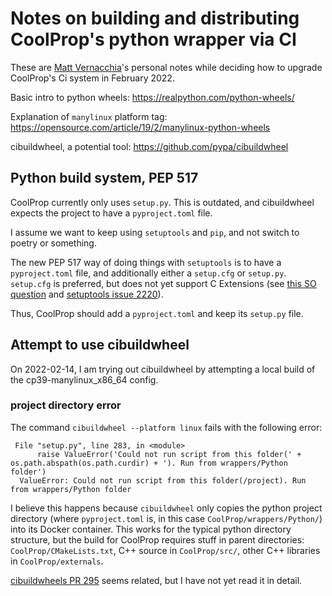 Notes on building and distributing CoolProp's python wrapper via CI
===================================================================

These are [Matt Vernacchia](https://github.com/mvernacc)'s personal notes while deciding how to upgrade CoolProp's Ci system in February 2022.


Basic intro to python wheels: https://realpython.com/python-wheels/

Explanation of `manylinux` platform tag: https://opensource.com/article/19/2/manylinux-python-wheels

cibuildwheel, a potential tool: https://github.com/pypa/cibuildwheel



## Python build system, PEP 517
CoolProp currently only uses `setup.py`. This is outdated, and cibuildwheel expects the project to have a `pyproject.toml` file.

I assume we want to keep using `setuptools` and `pip`, and not switch to poetry or something.

The new PEP 517 way of doing things with `setuptools` is to have a `pyproject.toml` file, and additionally either a `setup.cfg` or `setup.py`.
`setup.cfg` is preferred, but does not yet support C Extensions (see [this SO question](https://stackoverflow.com/questions/66157987/how-to-build-a-c-extension-in-keeping-with-pep-517-i-e-with-pyproject-toml-ins) and [setuptools issue 2220](https://github.com/pypa/setuptools/issues/2220)).

Thus, CoolProp should add a `pyproject.toml` and keep its `setup.py` file.

## Attempt to use cibuildwheel
On 2022-02-14, I am trying out cibuildwheel by attempting a local build of the cp39-manylinux_x86_64 config.

### project directory error

The command `cibuildwheel --platform linux` fails with the following error:

```
 File "setup.py", line 283, in <module>
      raise ValueError('Could not run script from this folder(' + os.path.abspath(os.path.curdir) + '). Run from wrappers/Python folder')
  ValueError: Could not run script from this folder(/project). Run from wrappers/Python folder
```

I believe this happens because `cibuildwheel` only copies the python project directory (where `pyproject.toml` is, in this case `CoolProp/wrappers/Python/`) into its Docker container. This works for the typical python directory structure, but the build for CoolProp requires stuff in parent directories: `CoolProp/CMakeLists.txt`, C++ source in `CoolProp/src/`, other C++ libraries in `CoolProp/externals`.

[cibuildwheels PR 295](https://github.com/pypa/cibuildwheel/pull/295) seems related, but I have not yet read it in detail.
